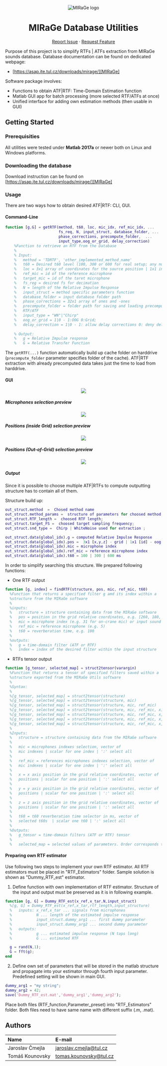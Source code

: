 <div align="center">
  
![MIRaGe logo](Logo.png)

# MIRaGe Database Utilities

[Report Issue][issues] · [Request Feature][issues]

</div>

Purpose of this project is to simplify RTFs | ATFs extraction from MIRaGe sounds database. Database documentation can be found on dedicated webpage:
* [https://asap.ite.tul.cz/downloads/mirage/][MIRaGe]

Software package involves:
* Functions to obtain ATF|RTF: Time-Domain Estimation function
* Matlab GUI app for batch processing (more selected RTF/ATFs at once)
* Unified interface for adding own estimation methods (then usable in GUI)

## Getting Started

### Prerequisities 

All utilities were tested under **Matlab 2017a** or newer both on Linux and Windows platforms.

### Downloading the database
Download instruction can be found on [https://asap.ite.tul.cz/downloads/mirage/][MIRaGe]

### Usage 

There are two ways how to obtain desired ATF|RTF: CLI, GUI.

#### Command-Line 

```matlab
function [g,G] = getRTF(method, t60, loc, mic_idx, ref_mic_idx, ...
                        fs_req, N, input_struct, database_folder, ...
                        phase_corrections, precompute_folder,  ...
                        input_type,oog_or_grid, delay_correction)
    %Function to retrieve an RTF from the Database 
    % 
    % Input: 
    %   method = 'TDRTF', 'other_implemented_method_name'
    %   t60 = Desired t60 level (100, 300 or 600 for real setup; any number for simulated setup)
    %   loc = 3x1 array of coordinates for the source position | 1x1 index of the source position (out of grid) 
    %   ref_mic = id of the reference microphone
    %   target_mic = id of the taret microphone
    %   fs_reg = desired fs for decimation
    %   N = length of the Relative Impulse Response
    %   input_struct = method specific parameters function 
    %   database_folder = input database folder path
    %   phase_corrections = 32x1 array of ones and -ones
    %   precompute_folder = folder path for saving and loading precomputed RTFs 
    %   RTF/ATF
    %   input_type = "WN"|"Chirp"
    %   oog_or_grid = 1|0 - 1:OOG 0:Grid;
    %   delay_correction = 1|0 - 1: allow delay corrections 0: deny delay corrections
    
    % Output:
    %   g = Relative Impulse response
    %   G = Relative Transfer Function
```

The `getRTF(...)` function automatically build up cache folder on harddrive (`precompute_folder` parameter specifies folder of the cache). ATF|RTF extraction with already precomputed data takes just the time to load from harddrive.  

#### GUI

<div align='center'>

![](pics/app_main.png)

</div>

##### Microphones selection preview
<div align='center'>

![](pics/MICs.gif)

</div>


##### Positions (inside Grid) selection preview
<div align='center'>

![](pics/Grid.gif)

</div>



##### Positions (Out-of-Grid) selection preview
<div align='center'>

![](pics/OOG.gif)

</div>

##### Output

Since it is possible to choose multiple ATF|RTFs to compute outputting structure has to contain all of them.

Structure build up:

```matlab
out_struct.method  =  Chosed method name
out_struct.method_params =  structure of parameters for choosed method;
out_struct.RTF_length =  choosed RTF length;
out_struct.target_FS =  choosed target sampling frequency;
out_struct.snd_type =  Chirp | WhiteNoise used for extraction ;

out_struct.data(global_idx).g = computed Relative Impulse Response
out_struct.data(global_idx).pos =  3x1 [x,y,z] - grid | 1x1 [id] - oog   ;
out_struct.data(global_idx).mic = microphone index
out_struct.data(global_idx).ref_mic = reference microphone index
out_struct.data(global_idx).t60 = 100 | 300 | 600 ms
```

In order to simplify searching this structure. We prepared following functions:

* One RTF output

```matlab
function [g, index] = findRTF(structure, pos, mic, ref_mic, t60)
  %Function that returns a specified filter g amd its index within a
  %structure from the MIRaGe software
  %
  %inputs:
  %   structure = structure containing data from the MIRaGe software
  %   pos = position in the grid relative coordinates, e.g. [260, 180, 160]
  %   mic = microphone index (e.g. 31 for on-crane mic) or input sound (32)
  %   ref_mic = reference microphone (e.g. 5)
  %   t60 = reverberation time, e.g. 100
  %
  %outputs:
  %   g = time-domain filter (ATF or RTF)
  %   index = index of the desired filter within the input structure
```
* RTFs tensor output

```matlab
function [g_tensor, selected_map] = struct2tensor(varargin)
  %Function that returns a tensor of specified filters saved within a
  %structure exported from the MIRaGe Utils software
  %
  %Syntax:
  %
  %[g_tensor, selected_map] = struct2tensor(structure)
  %[g_tensor, selected_map] = struct2tensor(structure, mic)
  %[g_tensor, selected_map] = struct2tensor(structure, mic, ref_mic)
  %[g_tensor, selected_map] = struct2tensor(structure, mic, ref_mic, x)
  %[g_tensor, selected_map] = struct2tensor(structure, mic, ref_mic, x, y)
  %[g_tensor, selected_map] = struct2tensor(structure, mic, ref_mic, x, y, z)
  %[g_tensor, selected_map] = struct2tensor(structure, mic, ref_mic, x, y, z, t60)
  %
  %Inputs:
  %   structure = structure containing data from the MIRaGe software
  %
  %   mic = microphones indexes selection, vector of
  %   mic indexes | scalar for one index | ':' select all
  %
  %   ref_mic = references microphones indexes selection, vector of
  %   mic indexes | scalar for one index | ':' select all
  %
  %   x = x axis position in the grid relative coordinates, vector of
  %   positions | scalar for one position | ':' select all
  %
  %   y = y axis position in the grid relative coordinates, vector of
  %   positions | scalar for one position | ':' select all
  %
  %   z = z axis position in the grid relative coordinates, vector of
  %   positions | scalar for one position | ':' select all
  %
  %   t60 = t60 reverberation time selector in ms, vector of
  %   selected t60s  | scalar one t60 | ':' select all
  %
  %Outputs:
  %   g_tensor = time-domain filters (ATF or RTF) tensor
  %
  %   selected_map = selected values of parameters. Order corresponds to g_tensor dimensions
```


#### Preparing own RTF estimator

Use following two steps to implement your own RTF estimator. All RTF estimators must be placed in "RTF_Estimators" folder. Sample solution is shown as "Dummy_RTF_est" estimator.

1) Define function with own implementation of RTF estimator. Structure of the input and output must be preserved as it is in following example.

```matlab
function [g, G] = Dummy_RTF_est(x_ref,x_tar,N,input_struct)
  %[g, G] = Dummy_RTF_est(x_ref,x_tar,rtf_length,input_structure)
  %   inputs: x_ref,x_tar ... signals from microphones
  %           N ... length of the estimated impulse response          
  %           input_struct.dummy_arg1 ... first dummy parameter
  %           input_struct.dummy_arg2 ... second dummy parameter
  %   outputs:
  %           g ... estimated impulse response (N taps long)
  %           G ... estimated RTF

  g = rand(N,1);
  G = fft(g);
end
```
2) Define own set of parameters that will be stored in the matlab structure and propagate into your estimator through fourth input parameter.
Predefined setting will be shown in main GUI.

```matlab
dummy_arg1 = "my string";
dummy_arg2 = 42;
save('Dummy_RTF_est.mat','dummy_arg1','dummy_arg2');
```

Place both files (RTF_function,Parameter_preset) into "RTF_Estimators" folder. Both files need to have same name with different suffix (.m, .mat). 

## Authors

| Name            | E-mail    |
| :---            | :---      |
| Jaroslav Čmejla | jaroslav.cmejla@tul.cz |
| Tomáš Kounovsky | tomas.kounovsky@tul.cz |


[issues]: https://github.com/JarCme/MIRaGe_Utils/issues
[MIRaGe]: https://asap.ite.tul.cz/downloads/mirage/

